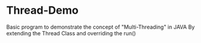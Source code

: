 # Thread-Demo

Basic program to demonstrate the concept of "Multi-Threading" in JAVA
By extending the Thread Class and overriding the run()

